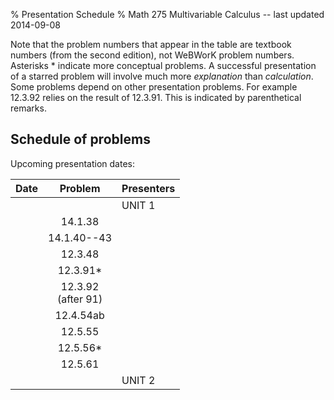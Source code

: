 % Presentation Schedule
% Math 275 Multivariable Calculus -- last updated 2014-09-08

Note that the problem numbers that appear in the table are textbook numbers
(from the second edition), not WeBWorK problem numbers. Asterisks * indicate
more conceptual problems. A successful presentation of a starred problem will
involve much more *explanation* than *calculation*. Some problems depend on
other presentation problems. For example 12.3.92 relies on the result of
12.3.91. This is indicated by parenthetical remarks.

## Schedule of problems 

Upcoming presentation dates: 

|      Date       | Problem                              |                Presenters               |
|:---------------:|:------------------------------------:|:----------------------------------------|
|                 |                                      | UNIT 1                                  |
|                 | 14.1.38                              |                                         |
|                 | 14.1.40--43                          |                                         |
|                 | 12.3.48                              |                                         |
|                 | 12.3.91*                             |                                         |
|                 | 12.3.92 <br /> (after 91)            |                                         |
|                 | 12.4.54ab                            |                                         |
|                 | 12.5.55                              |                                         |
|                 | 12.5.56*                             |                                         |
|                 | 12.5.61                              |                                         |
|                 |                                      | UNIT 2                                  |

<!-- |                 | 14.2.31                              |                                         | -->
<!-- |                 | 14.2.32                              |                                         | -->
<!-- |                 | 14.2.33*                             |                                         | -->
<!-- |                 | 14.2.35                              |                                         | -->
<!-- |                 | 14.3.53*                             |                                         | -->
<!-- |                 | 14.3.63                              |                                         | -->
<!-- |                 | 14.3.63                              |                                         | -->
<!-- |                 | 14.3.64                              |                                         | -->
<!-- |                 | 14.3.74*                             |                                         | -->
<!-- |                 | 14.3.79cd                            |                                         | -->
<!-- |                 | 14.3.80*                             |                                         | -->
<!-- |                 | 14.3.84*                             |                                         | -->
<!-- |                 | 14.4.37                              |                                         | -->
<!-- |                 | 14.4.39                              |                                         | -->
<!-- |                 | 14.4.45                              |                                         | -->
<!-- |                 | 14.5.50,52,53                        |                                         | -->
<!-- |                 | 14.5.54,55                           |                                         | -->
<!-- |                 | 14.5.60*                             |                                         | -->
<!-- |                 | 14.5.67*                             |                                         | -->
<!-- |                 | 14.5.68*                             |                                         | -->
<!-- |                 | 14.5.72*                             |                                         | -->
<!-- |                 | 14.6.39                              |                                         | -->
<!-- |                 | 14.6.44                              |                                         | -->
<!-- |                 | 14.7.24                              |                                         | -->
<!-- |                 | 14.7.28                              |                                         | -->
<!-- |                 | 14.7.33                              |                                         | -->
<!-- |                 | 14.7.37                              |                                         | -->
<!-- |                 | 14.7.49                              |                                         | -->
<!-- |                 | 14.8.2                               |                                         | -->
<!-- |                 | 14.8.17                              |                                         | -->
<!-- |                 | 14.8.19                              |                                         | -->
<!-- |                 | 14.8.28                              |                                         | -->
<!-- |                 | 14.8.36                              |                                         | -->
<!-- |                 | 14.8.37                              |                                         | -->
<!-- |                 |                                      | UNIT 3                                  | -->
<!-- |                 | 15.1.12                              |                                         | -->
<!-- |                 | 15.1.44                              |                                         | -->
<!-- |                 | 15.1.45                              |                                         | -->
<!-- |                 | 15.1.46                              |                                         | -->
<!-- |                 | 15.1.47                              |                                         | -->
<!-- |                 | 15.1.48                              |                                         | -->
<!-- |                 | 15.2.26                              |                                         | -->
<!-- |                 | 15.2.28                              |                                         | -->
<!-- |                 | 15.2.59                              |                                         | -->
<!-- |                 | 15.2.60                              |                                         | -->
<!-- |                 | 11.3.37                              |                                         | -->
<!-- |                 | 11.3.39                              |                                         | -->
<!-- |                 | 15.3.24                              |                                         | -->
<!-- |                 | 15.3.26                              |                                         | -->
<!-- |                 | 15.3.28                              |                                         | -->
<!-- |                 | 15.4.22                              |                                         | -->
<!-- |                 | 15.4.40                              |                                         | -->
<!-- |                 | 15.4.53                              |                                         | -->
<!-- |                 |                                      | UNIT 4                                  | -->
<!-- |                 | 13.2.63*                             |                                         | -->
<!-- |                 | 13.2.68                              |                                         | -->
<!-- |                 | 13.3.15                              |                                         | -->
<!-- |                 | 11.3.49+53*                          |                                         | -->
<!-- |                 | 16.1.36*                             |                                         | -->
<!-- |                 | 16.2.17                              |                                         | -->
<!-- |                 | 16.2.32                              |                                         | -->
<!-- |                 | 16.2.37+38                           |                                         | -->
<!-- |                 | 16.2.58+59                           |                                         | -->
<!-- |                 | 16.3.4                               |                                         | -->
<!-- |                 | 16.3.22                              |                                         | -->
<!-- |                 | 16.3.26 (physics)                    |                                         | -->
<!-- |                 | 16.3.27                              |                                         | -->
<!-- |                 | 16.3.28*                             |                                         | -->
<!-- |                 | 17.1.3                               |                                         | -->
<!-- |                 | 17.1.4                               |                                         | -->
<!-- |                 | 17.1.5                               |                                         | -->
<!-- |                 | 17.1.6                               |                                         | -->
<!-- |                 | 17.1.7                               |                                         | -->
<!-- |                 | 17.1.8                               |                                         | -->
<!-- |                 | 17.1.9                               |                                         | -->
<!-- |                 | 17.1.10                              |                                         | -->
<!-- |                 | 17.1.12                              |                                         | -->
<!-- |                 | 17.1.14                              |                                         | -->

<!-- |                 | 11.1.87                              |                                         | -->
<!-- |                 | 11.2.25                              |                                         | -->
<!-- |                 | 11.2.31                              |                                         | -->
<!-- |                 | 11.2.32                              |                                         | -->
<!-- |                 | 13.3.29                              |                                         | -->
<!-- |                 | 13.3.32                              |                                         | -->
<!-- |                 | 13.4.22                              |                                         | -->
<!-- |                 | 13.4.23                              |                                         | -->
<!-- |                 | 13.4.24                              |                                         | -->
<!-- |                 | 13.4.28*                             |                                         | -->
<!-- |                 | 13.4.34                              |                                         | -->
<!-- |                 | 13.4.42                              |                                         | -->
<!-- |                 | 13.4.70*                             |                                         | -->
<!-- |                 | 13.4.71* (after 70)                  |                                         | -->
<!-- |                 | 13.5.24                              |                                         | -->
<!-- |                 | 13.5.52                              |                                         | -->
<!-- |                 | 13.5.53                              |                                         | -->
<!-- |                 | 12.2.53 <br /> (after ch. 13)        |                                         | -->
<!-- |                 | 12.5.60 <br /> (after 56 & ch. 13)   |                                         | -->

























